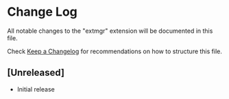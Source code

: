 # Change Log

All notable changes to the "extmgr" extension will be documented in this file.

Check [Keep a Changelog](http://keepachangelog.com/) for recommendations on how to structure this file.

## [Unreleased]

- Initial release